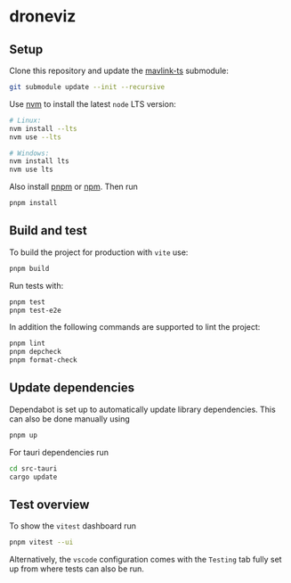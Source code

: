 # droneviz

## Setup

Clone this repository and update the [mavlink-ts](https://github.com/OceanSky-Technologies/mavlink-ts) submodule:

```bash
git submodule update --init --recursive
```

Use [nvm](https://github.com/nvm-sh/nvm) to install the latest `node` LTS version:

```bash
# Linux:
nvm install --lts
nvm use --lts

# Windows:
nvm install lts
nvm use lts
```

Also install [pnpm](https://pnpm.io/installation) or [npm](https://docs.npmjs.com/downloading-and-installing-node-js-and-npm).
Then run

```bash
pnpm install
```

## Build and test

To build the project for production with `vite` use:

```bash
pnpm build
```

Run tests with:

```bash
pnpm test
pnpm test-e2e
```

In addition the following commands are supported to lint the project:

```bash
pnpm lint
pnpm depcheck
pnpm format-check
```

## Update dependencies

Dependabot is set up to automatically update library dependencies. This can also be done manually using

```bash
pnpm up
```

For tauri dependencies run

```bash
cd src-tauri
cargo update
```

## Test overview

To show the `vitest` dashboard run

```bash
pnpm vitest --ui
```

Alternatively, the `vscode` configuration comes with the `Testing` tab fully set up from where tests can also be run.

